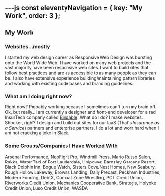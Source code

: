 ---js
const eleventyNavigation = {
	key: "My Work",
	order: 3
};
---
## My Work

### Websites...mostly
I started my web design career as Responsive Web Design was bursting onto the World Wide Web. I have worked on many web projects and the vast majority have been responsive web sites. I want to build sites that follow best practices and are as accessible to as many people as they can be. I also have extensive experience building/maintaining pattern libraries and working with existing code bases and branding guidelines. 

### What am I doing right now?
Right now? Probably working because I sometimes can't turn my brain off. Ok, but really...I am currently a designer and front-end developer for a rad InsurTech company called [Bindable](http://www.bindable.com). What do I do? I make websites. Shocker, right? I design and build out sites for our IaaS (That's _Insurance as a Service_) partners and enterprise partners. I do a lot and work hard when I am not cracking a joke in Slack.

### Some Groups/Companies I Have Worked With
Arsenal Performance, NeoFight Pro, Windmill Press, Mario Russo Salon, Rakks, Water Taxi of Fort Lauderdale, Unipower, Barnsley Gardens Resort, Black Dolphin Inn, Bogue Watch, Sisters Cove/Nest Homes, New Seabury, Rough Hollow Lakeway, Browns Landing, Daily Precast, Peckham Industries, Modern Funding, DebtX, Combat Zone Wrestling, PCT Credit Union, Riverworks Credit Union, Mechanics Cooperative Bank, Strategis, Holyoke Credit Union, Luso Credit Union, WASDA